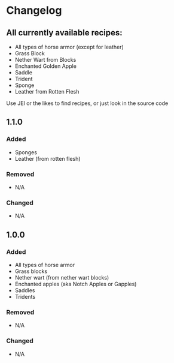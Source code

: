 # Changelog

## All currently available recipes:
* All types of horse armor (except for leather)
* Grass Block
* Nether Wart from Blocks
* Enchanted Golden Apple
* Saddle
* Trident
* Sponge
* Leather from Rotten Flesh

Use JEI or the likes to find recipes, or just look in the source code

## 1.1.0
### Added
* Sponges
* Leather (from rotten flesh)
### Removed
* N/A

### Changed
* N/A

## 1.0.0
### Added
* All types of horse armor
* Grass blocks
* Nether wart (from nether wart blocks)
* Enchanted apples (aka Notch Apples or Gapples)
* Saddles
* Tridents

### Removed
* N/A

### Changed
* N/A
